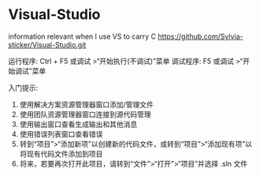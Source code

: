 # Visual-Studio
information relevant when I use VS to carry C 
https://github.com/Sylvia-sticker/Visual-Studio.git

运行程序: Ctrl + F5 或调试 >“开始执行(不调试)”菜单
 调试程序: F5 或调试 >“开始调试”菜单

 入门提示: 
   1. 使用解决方案资源管理器窗口添加/管理文件
   2. 使用团队资源管理器窗口连接到源代码管理
   3. 使用输出窗口查看生成输出和其他消息
   4. 使用错误列表窗口查看错误
   5. 转到“项目”>“添加新项”以创建新的代码文件，或转到“项目”>“添加现有项”以将现有代码文件添加到项目
   6. 将来，若要再次打开此项目，请转到“文件”>“打开”>“项目”并选择 .sln 文件
